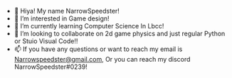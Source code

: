 - 👋 Hiya! My name NarrowSpeedster!
- 👀 I’m interested in Game design!
- 🌱 I’m currently learning Computer Science In Lbcc!
- 💞️ I’m looking to collaborate on 2d game physics and just regular Python or Stuio Visual Code!! 
- 📫 If you have any questions or want to reach my email is Narrowspeedster@gmail.com, Or you can reach my discord NarrowSpeedster#0239!

<!---
NarrowSpeedster/NarrowSpeedster is a ✨ special ✨ repository because its `README.md` (this file) appears on your GitHub profile.
You can click the Preview link to take a look at your changes.
--->
